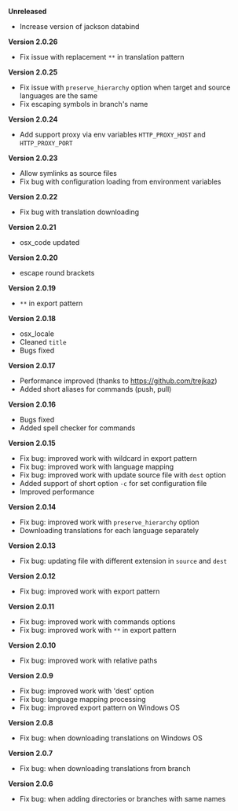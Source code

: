 **Unreleased**
+ Increase version of jackson databind

**Version 2.0.26**
+ Fix issue with replacement `**` in translation pattern

**Version 2.0.25**
+ Fix issue with `preserve_hierarchy` option when target and source languages are the same
+ Fix escaping symbols in branch's name

**Version 2.0.24**
+ Add support proxy via env variables `HTTP_PROXY_HOST` and `HTTP_PROXY_PORT`

**Version 2.0.23**
+ Allow symlinks as source files
+ Fix bug with configuration loading from environment variables

**Version 2.0.22**
+ Fix bug with translation downloading

**Version 2.0.21**
+ osx_code updated

**Version 2.0.20**
+ escape round brackets

**Version 2.0.19**
+ `**` in export pattern

**Version 2.0.18**
+ osx_locale
+ Cleaned `title`
+ Bugs fixed

**Version 2.0.17**
+ Performance improved (thanks to https://github.com/trejkaz)
+ Added short aliases for commands (push, pull)

**Version 2.0.16**
+ Bugs fixed
+ Added spell checker for commands

**Version 2.0.15**
+ Fix bug: improved work with wildcard in export pattern
+ Fix bug: improved work with language mapping
+ Fix bug: improved work with update source file with `dest` option
+ Added support of short option `-c` for set configuration file
+ Improved performance

**Version 2.0.14**
+ Fix bug: improved work with `preserve_hierarchy` option
+ Downloading translations for each language separately

**Version 2.0.13**
+ Fix bug: updating file with different extension in `source` and `dest`

**Version 2.0.12**
+ Fix bug: improved work with export pattern

**Version 2.0.11**
+ Fix bug: improved work with commands options
+ Fix bug: improved work with `**` in export pattern

**Version 2.0.10**
+ Fix bug: improved work with relative paths

**Version 2.0.9**
+ Fix bug: improved work with 'dest' option
+ Fix bug: language mapping processing
+ Fix bug: improved export pattern on Windows OS

**Version 2.0.8**
+ Fix bug: when downloading translations on Windows OS

**Version 2.0.7**
+ Fix bug: when downloading translations from branch

**Version 2.0.6**
+ Fix bug: when adding directories or branches with same names
